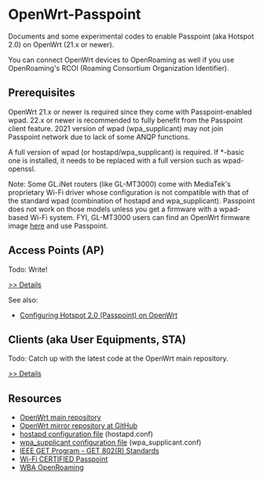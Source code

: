 # OpenWrt-Passpoint

Documents and some experimental codes to enable Passpoint (aka Hotspot 2.0) on OpenWrt (21.x or newer). 

You can connect OpenWrt devices to OpenRoaming as well if you use OpenRoaming's RCOI (Roaming Consortium Organization Identifier).

## Prerequisites

OpenWrt 21.x or newer is required since they come with Passpoint-enabled wpad. 
22.x or newer is recommended to fully benefit from the Passpoint client feature.
2021 version of wpad (wpa_supplicant) may not join Passpoint network due to lack of some ANQP functions.

A full version of wpad (or hostapd/wpa_supplicant) is required. If *-basic one is installed, it needs to be replaced with a full version such as wpad-openssl.

Note: Some GL.iNet routers (like GL-MT3000) come with MediaTek's proprietary Wi-Fi driver whose configuration is not compatible with that of the standard wpad (combination of hostapd and wpa_supplicant). 
Passpoint does not work on those models unless you get a firmware with a wpad-based Wi-Fi system. FYI, GL-MT3000 users can find an OpenWrt firmware image [here](https://downloads.openwrt.org/releases/23.05.2/targets/mediatek/filogic/) and use Passpoint.

## Access Points (AP)

Todo:
Write!

[>> Details](ap/README.md)

See also:
- [Configuring Hotspot 2.0 (Passpoint) on OpenWrt](https://hgot07.hatenablog.com/entry/2022/03/21/231715)


## Clients (aka User Equipments, STA)

Todo:
Catch up with the latest code at the OpenWrt main repository.

[>> Details](sta/README.md)

## Resources
- [OpenWrt main repository](https://git.openwrt.org/openwrt/openwrt.git)
- [OpenWrt mirror repository at GitHub](https://github.com/openwrt/openwrt)
- [hostapd configuration file](https://w1.fi/cgit/hostap/plain/hostapd/hostapd.conf) (hostapd.conf)
- [wpa_supplicant configuration file](https://w1.fi/cgit/hostap/plain/wpa_supplicant/wpa_supplicant.conf) (wpa_supplicant.conf)
- [IEEE GET Program - GET 802(R) Standards](https://ieeexplore.ieee.org/browse/standards/get-program/page/series?id=68)
- [Wi-Fi CERTIFIED Passpoint](https://www.wi-fi.org/discover-wi-fi/passpoint)
- [WBA OpenRoaming](https://wballiance.com/openroaming/)
